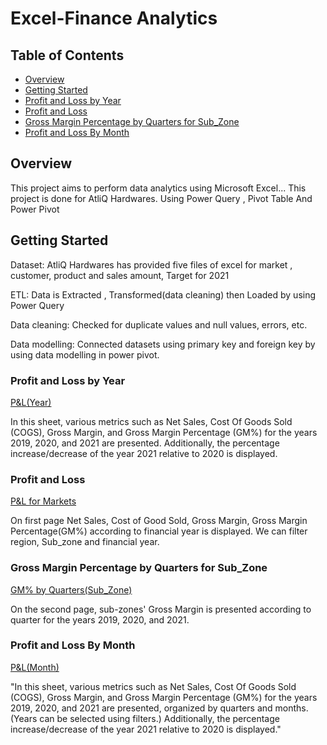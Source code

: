 # Excel-Finance Analytics


## Table of Contents

- [Overview](#overview)
- [Getting Started](#getting-started)
- [Profit and Loss by Year](#Profit-and-Loss-by-Year)
- [Profit and Loss](#Profit-and-Loss)
- [Gross Margin Percentage by Quarters for Sub_Zone](#Gross-Margin-Percentage-by-Quarters-for-Sub-Zone)
- [Profit and Loss By Month](#Profit-and-Loss-By-Month)


## Overview

This project aims to perform data analytics using Microsoft Excel...
This project is done for AtliQ Hardwares. Using Power Query , Pivot Table And Power Pivot


## Getting Started

Dataset: AtliQ Hardwares has provided five files of excel for market , customer, product and sales amount, Target for 2021

ETL: Data is Extracted , Transformed(data cleaning) then Loaded by using Power Query

Data cleaning: Checked for duplicate values and null values, errors, etc.

Data modelling: Connected datasets using primary key and foreign key by using data modelling in power pivot.

### Profit and Loss by Year

[P&L(Year)](https://github.com/manishajadhav1004/Finance-Analytics/blob/main/P%26L(Year).pdf)

In this sheet, various metrics such as Net Sales, Cost Of Goods Sold (COGS), Gross Margin, and Gross Margin Percentage (GM%) for the years 2019, 2020, and 2021 are presented. Additionally, the percentage increase/decrease of the year 2021 relative to 2020 is displayed.
### Profit and Loss
[P&L for Markets](https://github.com/manishajadhav1004/Finance-Analytics/blob/main/P%26L_and%20GM%25_by_quarters.pdf)

On first page Net Sales, Cost of Good Sold, Gross Margin, Gross Margin Percentage(GM%) according to financial year is displayed. We can filter region, Sub_zone and financial year.


### Gross Margin Percentage by Quarters for Sub_Zone

[GM% by Quarters(Sub_Zone)](https://github.com/manishajadhav1004/Finance-Analytics/blob/main/P%26L_and%20GM%25_by_quarters.pdf)

On the second page, sub-zones' Gross Margin is presented according to quarter for the years 2019, 2020, and 2021.

### Profit and Loss By Month

[P&L(Month)](https://github.com/manishajadhav1004/Finance-Analytics/blob/main/p%26L(month).pdf)


"In this sheet, various metrics such as Net Sales, Cost Of Goods Sold (COGS), Gross Margin, and Gross Margin Percentage (GM%) for the years 2019, 2020, and 2021 are presented, organized by quarters and months. (Years can be selected using filters.) Additionally, the percentage increase/decrease of the year 2021 relative to 2020 is displayed."















